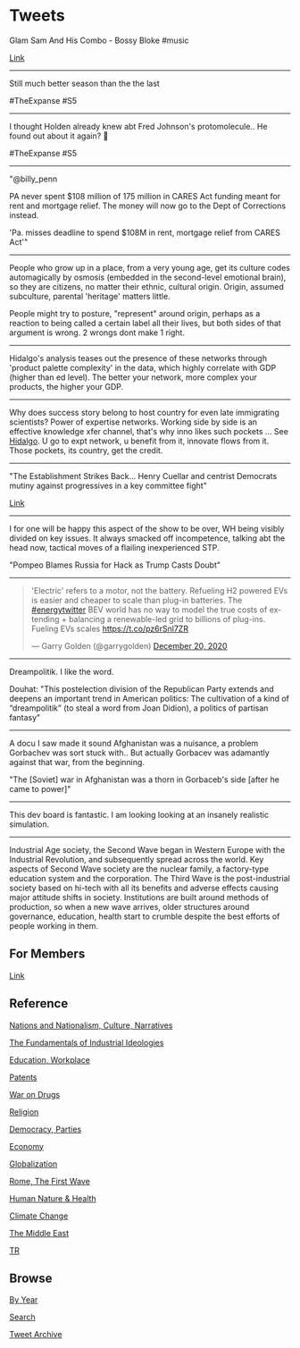 # Tweets

Glam Sam And His Combo - Bossy Bloke \#music

[Link](https://youtu.be/ykQHgNMKS3Q)

---

Still much better season than the the last

\#TheExpanse \#S5

---

I thought Holden already knew abt Fred Johnson's protomolecule.. He
found out about it again? 🤔

\#TheExpanse \#S5

---

"@billy_penn

PA never spent $108 million of 175 million in CARES Act funding meant
for rent and mortgage relief. The money will now go to the Dept of
Corrections instead.

'Pa. misses deadline to spend $108M in rent, mortgage relief from CARES Act'"

---

People who grow up in a place, from a very young age, get its culture
codes automagically by osmosis (embedded in the second-level emotional
brain), so they are citizens, no matter their ethnic, cultural
origin. Origin, assumed subculture, parental 'heritage' matters
little.

People might try to posture, "represent" around origin, perhaps as a
reaction to being called a certain label all their lives, but both
sides of that argument is wrong. 2 wrongs dont make 1 right.

---

Hidalgo's analysis teases out the presence of these networks through
'product palette complexity' in the data, which highly correlate with
GDP (higher than ed level). The better your network, more complex your
products, the higher your GDP.

---

Why does success story belong to host country for even late
immigrating scientists? Power of expertise networks. Working side by
side is an effective knowledge xfer channel, that's why inno likes
such pockets ... See [Hidalgo](2017/08/production-gdp-globalization.md).
U go to expt network, u benefit from it, innovate flows from it. Those
pockets, its country, get the credit.

---

"The Establishment Strikes Back... Henry Cuellar and centrist Democrats
mutiny against progressives in a key committee fight"

[Link](https://prospect.org/api/amp/politics/establishment-strikes-back-aoc-versus-centrist-democrats/)

---

I for one will be happy this aspect of the show to be over, WH being
visibly divided on key issues. It always smacked off incompetence,
talking abt the head now, tactical moves of a flailing inexperienced
STP.

"Pompeo Blames Russia for Hack as Trump Casts Doubt"

---

<blockquote class="twitter-tweet"><p lang="en" dir="ltr">&#39;Electric&#39; refers to a motor, not the battery. Refueling H2 powered EVs is easier and cheaper to scale than plug-in batteries. The <a href="https://twitter.com/hashtag/energytwitter?src=hash&amp;ref_src=twsrc%5Etfw">#energytwitter</a> BEV world has no way to model the true costs of extending + balancing a renewable-led grid to billions of plug-ins. Fueling EVs scales <a href="https://t.co/pz6rSnl7ZR">https://t.co/pz6rSnl7ZR</a></p>&mdash; Garry Golden (@garrygolden) <a href="https://twitter.com/garrygolden/status/1340682509194059777?ref_src=twsrc%5Etfw">December 20, 2020</a></blockquote> <script async src="https://platform.twitter.com/widgets.js" charset="utf-8"></script>

---

Dreampolitik. I like the word.

Douhat: "This postelection division of the Republican Party extends and deepens
an important trend in American politics: The cultivation of a kind of
“dreampolitik” (to steal a word from Joan Didion), a politics of
partisan fantasy"

---

A docu I saw made it sound Afghanistan was a nuisance, a problem
Gorbachev was sort stuck with.. But actually Gorbacev was adamantly
against that war, from the beginning.

"The [Soviet] war in Afghanistan was a thorn in Gorbaceb's side [after he came to power]"

---

This dev board is fantastic. I am looking looking at an insanely
realistic simulation.

---

Industrial Age society, the Second Wave began in Western Europe with
the Industrial Revolution, and subsequently spread across the
world. Key aspects of Second Wave society are the nuclear family, a
factory-type education system and the corporation. The Third Wave is
the post-industrial society based on hi-tech with all its benefits and
adverse effects causing major attitude shifts in society. Institutions
are built around methods of production, so when a new wave arrives,
older structures around governance, education, health start to crumble
despite the best efforts of people working in them.

## For Members

[Link](https://thirdwave-members.herokuapp.com)

## Reference

[Nations and Nationalism, Culture, Narratives](/2013/02/nations-and-nationalism.md)

[The Fundamentals of Industrial Ideologies](/2011/04/fundamentals-of-industrial-ideologies.md)

[Education, Workplace](2017/09/education-workplace.md)

[Patents](/2018/09/patents.md)

[War on Drugs](/2019/11/war-on-drugs.md)

[Religion](/2015/04/god-religion.md)

[Democracy, Parties](/2016/11/democracy.md)

[Economy](/2018/05/economy.md)

[Globalization](/2018/09/globalization.md)

[Rome, The First Wave](/2017/12/rome.md)

[Human Nature & Health](/2020/07/human-nature.md)

[Climate Change](/2018/12/climate.md)

[The Middle East](/2019/07/middleeast.md)

[TR](../tr)

## Browse

[By Year](years.md)

[Search](search.html)

[Tweet Archive](/tweets/README.md)


